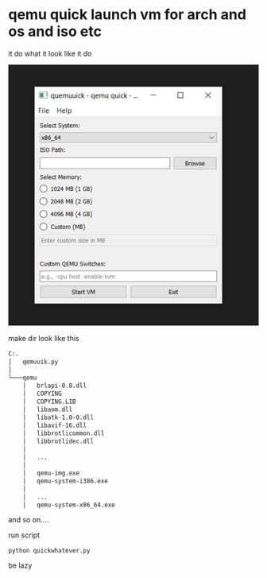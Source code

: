 # qemu quick launch vm for arch and os and iso etc

it do what it look like it do

![QEMU VM Launcher](https://github.com/whalelinguni/QemuWhalePoop/raw/main/Untitled.png)

make dir look like this

```
C:.
│   qemuuik.py
│
└───qemu
    │   brlapi-0.8.dll
    │   COPYING
    │   COPYING.LIB
    │   libaom.dll
    │   libatk-1.0-0.dll
    │   libavif-16.dll
    │   libbrotlicommon.dll
    │   libbrotlidec.dll
    │   
    │   ...
    │   
    │   qemu-img.exe
    │   qemu-system-i386.exe
    │   
    │   ...
    │   qemu-system-x86_64.exe

```

and so on....


run script

```
python quickwhatever.py
```

be lazy

